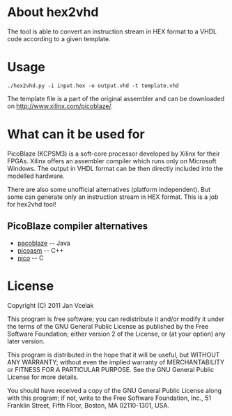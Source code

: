 About hex2vhd
=============

The tool is able to convert an instruction stream in HEX format to a VHDL code according to a given template.

Usage
=====

    ./hex2vhd.py -i input.hex -o output.vhd -t template.vhd

The template file is a part of the original assembler and can be downloaded on http://www.xilinx.com/picoblaze/.

What can it be used for
=======================

PicoBlaze (KCPSM3) is a soft-core processor developed by Xilinx for their FPGAs. Xilinx offers an assembler compiler which runs only on Microsoft Windows. The output in VHDL format can be then directly included into the modelled hardware.

There are also some unofficial alternatives (platform independent). But some can generate only an instruction stream in HEX format. This is a job for hex2vhd tool!

PicoBlaze compiler alternatives
-------------------------------

* [pacoblaze](http://bleyer.org/pacoblaze) -- Java
* [picoasm](http://www.xs4all.nl/~marksix/picoasm.html) -- C++
* [pico](http://www.stud.fit.vutbr.cz/~xvikto03/gitweb/kcpsm3.git) -- C

License
=======

Copyright (C) 2011 Jan Vcelak

This program is free software; you can redistribute it and/or
modify it under the terms of the GNU General Public License
as published by the Free Software Foundation; either version 2
of the License, or (at your option) any later version.

This program is distributed in the hope that it will be useful,
but WITHOUT ANY WARRANTY; without even the implied warranty of
MERCHANTABILITY or FITNESS FOR A PARTICULAR PURPOSE.  See the
GNU General Public License for more details.

You should have received a copy of the GNU General Public License
along with this program; if not, write to the Free Software
Foundation, Inc., 51 Franklin Street, Fifth Floor, Boston, MA  02110-1301, USA.
